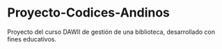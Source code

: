 # Proyecto-Codices-Andinos
Proyecto del curso DAWII de gestión de una biblioteca, desarrollado con fines educativos.
